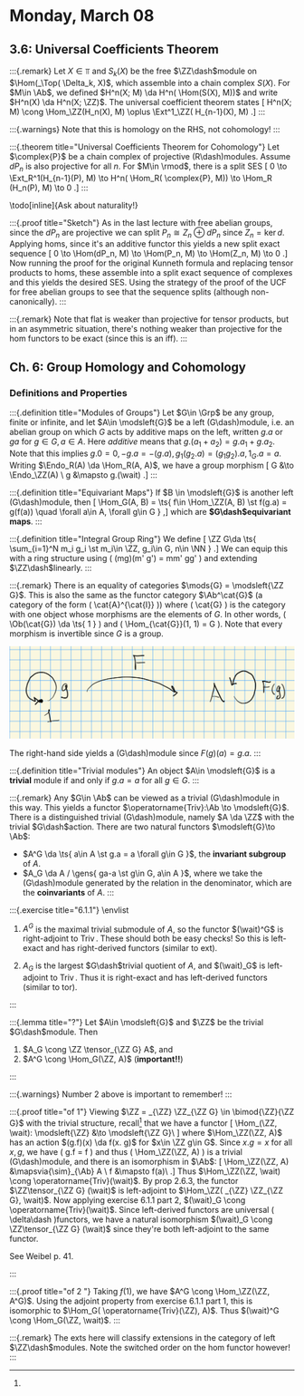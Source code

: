 # Monday, March 08

## 3.6: Universal Coefficients Theorem

:::{.remark}
Let $X \in \Top$ and $S_k(X)$ be the free $\ZZ\dash$module on $\Hom(_\Top( \Delta_k, X)$, which assemble into a chain complex $S(X)$.
For $M\in \Ab$, we defined $H^n(X; M) \da H^n( \Hom(S(X), M))$ and write $H^n(X) \da H^n(X; \ZZ)$.
The universal coefficient theorem states
\[
H^n(X; M) \cong \Hom_\ZZ(H_n(X), M) \oplus \Ext^1_\ZZ( H_{n-1}(X), M)
.\]
:::

:::{.warnings}
Note that this is homology on the RHS, not cohomology!
:::

:::{.theorem title="Universal Coefficients Theorem for Cohomology"}
Let $\complex{P}$ be a chain complex of projective \(R\dash\)modules.
Assume $dP_n$ is also projective for all $n$.
For $M\in \rmod$, there is a split SES
\[
0 \to \Ext_R^1(H_{n-1}(P), M) \to H^n( \Hom_R( \complex{P}, M)) \to \Hom_R (H_n(P), M) \to 0
.\]
:::

\todo[inline]{Ask about naturality!}

:::{.proof title="Sketch"}
As in the last lecture with free abelian groups, since the $dP_n$ are projective we can split $P_n \cong Z_n \oplus dP_n$ since $Z_n = \ker d$.
Applying homs, since it's an additive functor this yields a new split exact sequence
\[
0 \to \Hom(dP_n, M) \to \Hom(P_n, M) \to \Hom(Z_n, M) \to 0
.\]
Now running the proof for the original Kunneth formula and replacing tensor products to homs, these assemble into a split exact sequence of complexes and this yields the desired SES.
Using the strategy of the proof of the UCF for free abelian groups to see that the sequence splits (although non-canonically).
:::

:::{.remark}
Note that flat is weaker than projective for tensor products, but in an asymmetric situation, there's nothing weaker than projective for the hom functors to be exact (since this is an iff).
:::

## Ch. 6: Group Homology and Cohomology

### Definitions and Properties

:::{.definition title="Modules of Groups"}
Let $G\in \Grp$ be any group, finite or infinite, and let $A\in \modsleft{G}$ be a left \(G\dash\)module, i.e. an abelian group on which $G$ acts by additive maps on the left, written $g.a$ or $ga$ for $g\in G, a\in A$.
Here *additive* means that $g.(a_1 + a_2) = g.a_1 + g.a_2$.
Note that this implies $g.0 = 0, -g.a = -(g.a), g_1 (g_2 . a) = (g_1 g_2).a, 1_G.a = a$.
Writing $\Endo_R(A) \da \Hom_R(A, A)$, we have a group morphism
\[
G &\to \Endo_\ZZ(A) \\
g &\mapsto g.(\wait)
.\]
:::

:::{.definition title="Equivariant Maps"}
If $B \in \modsleft{G}$ is another left \(G\dash\)module, then 
\[
\Hom_G(A, B) = \ts{ f\in \Hom_\ZZ(A, B) \st f(g.a) = g(f(a)) \quad \forall a\in A, \forall g\in G } 
,\]
which are **$G\dash$equivariant maps**.
:::

:::{.definition title="Integral Group Ring"}
We define
\[
\ZZ G\da \ts{ \sum_{i=1}^N m_i g_i \st m_i\in \ZZ, g_i\in G, n\in \NN } 
.\]
We can equip this with a ring structure using \( (mg)(m' g') = mm' gg' \) and extending $\ZZ\dash$linearly.
:::

:::{.remark}
There is an equality of categories $\mods{G} = \modsleft{\ZZ G}$.
This is also the same as the functor category $\Ab^\cat{G}$ (a category of the form \( \cat{A}^{\cat{I}} \)) where \( \cat{G} \) is the category with one object whose morphisms are the elements of $G$.
In other words, \( \Ob(\cat{G}) \da \ts{ 1 } \)  and \( \Hom_{\cat{G}}(1, 1) = G \).
Note that every morphism is invertible since $G$ is a group.

![image_2021-03-08-09-36-58](figures/image_2021-03-08-09-36-58.png)

The right-hand side yields a \(G\dash\)module since $F(g)(a) = g.a$.
:::

:::{.definition title="Trivial modules"}
An object $A\in \modsleft{G}$ is a **trivial** module if and only if $g.a = a$ for all $g\in G$.
:::

:::{.remark}
Any $G\in \Ab$ can be viewed as a trivial \(G\dash\)module in this way.
This yields a functor $\operatorname{Triv}:\Ab \to \modsleft{G}$.
There is a distinguished trivial \(G\dash\)module, namely $A \da \ZZ$ with the trivial $G\dash$action.
There are two natural functors $\modsleft{G}\to \Ab$:

- $A^G \da \ts{ a\in A \st g.a = a \forall g\in G }$, the **invariant subgroup** of $A$.
- $A_G \da A / \gens{ ga-a \st g\in G, a\in A }$, where we take the \(G\dash\)module generated by the relation in the denominator, which are the **coinvariants** of $A$.
:::


:::{.exercise title="6.1.1"}
\envlist

1. $A^G$ is the maximal trivial submodule of $A$, so the functor $(\wait)^G$ is right-adjoint to $\operatorname{Triv}$.
  These should both be easy checks!
  So this is left-exact and has right-derived functors (similar to ext).

2. $A_G$ is the largest $G\dash$trivial quotient of $A$, and $(\wait)_G$ is left-adjoint to $\operatorname{Triv}$.
  Thus it is right-exact and has left-derived functors (similar to tor).
  
:::


:::{.lemma title="?"}
Let $A\in \modsleft{G}$ and $\ZZ$ be the trivial $G\dash$module.
Then

1. $A_G \cong \ZZ \tensor_{\ZZ G} A$, and 
2. $A^G \cong \Hom_G(\ZZ, A)$ (**important!!**)

:::


:::{.warnings}
Number 2 above is important to remember!
:::

:::{.proof title="of 1"}
Viewing $\ZZ = _{\ZZ} \ZZ_{\ZZ G} \in \bimod{\ZZ}{\ZZ G}$ with the trivial structure, recall[^recall_bimod_struct]
that we have a functor
\[
\Hom_(\ZZ, \wait): \modsleft{\ZZ} &\to \modsleft{\ZZ G}\\
\]
where $\Hom_\ZZ(\ZZ, A)$ has an action $(g.f)(x) \da f(x. g)$ for $x\in \ZZ g\in G$.
Since $x.g = x$ for all $x, g$, we have \( g.f = f \) and thus \( \Hom_\ZZ(\ZZ, A) \) is a trivial \(G\dash\)module, and there is an isomorphism in $\Ab$:
\[
\Hom_\ZZ(\ZZ, A) &\mapsvia{\sim}_{\Ab} A \\
f &\mapsto f(a)\\
.\]
Thus $\Hom_\ZZ(\ZZ, \wait) \cong \operatorname{Triv}(\wait)$.
By prop 2.6.3, the functor $\ZZ\tensor_{\ZZ G} (\wait)$ is left-adjoint to $\Hom_\ZZ( _{\ZZ} \ZZ_{\ZZ G}, \wait)$.
Now applying exercise 6.1.1 part 2, $(\wait)_G \cong \operatorname{Triv}(\wait)$.
Since left-derived functors are universal \( \delta\dash \)functors, we have a natural isomorphism $(\wait)_G \cong \ZZ\tensor_{\ZZ G} (\wait)$ since they're both left-adjoint to the same functor.

[^recall_bimod_struct]: 
See Weibel p. 41.

:::

:::{.proof title="of 2 "}
Taking $f(1)$, we have $A^G \cong \Hom_\ZZ(\ZZ, A^G)$.
Using the adjoint property from exercise 6.1.1 part 1, this is isomorphic to $\Hom_G( \operatorname{Triv}(\ZZ), A)$.
Thus $(\wait)^G \cong \Hom_G(\ZZ, \wait)$.
:::


:::{.remark}
The exts here will classify extensions in the category of left $\ZZ\dash$modules.
Note the switched order on the hom functor however!
:::



















